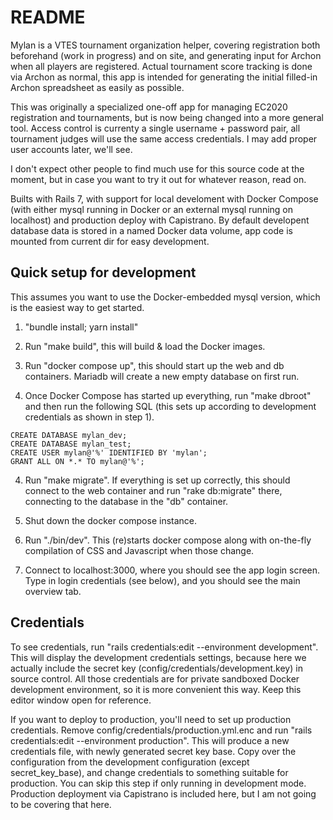 # README

Mylan is a VTES tournament organization helper, covering registration
both beforehand (work in progress) and on site, and generating input
for Archon when all players are registered. Actual tournament score
tracking is done via Archon as normal, this app is intended for
generating the initial filled-in Archon spreadsheet as easily as
possible.

This was originally a specialized one-off app for managing EC2020
registration and tournaments, but is now being changed into a more
general tool.  Access control is currenty a single username + password
pair, all tournament judges will use the same access credentials. I
may add proper user accounts later, we'll see.

I don't expect other people to find much use for this source code at
the moment, but in case you want to try it out for whatever reason,
read on.

Builts with Rails 7, with support for local develoment with Docker
Compose (with either mysql running in Docker or an external mysql
running on localhost) and production deploy with Capistrano. By
default developent database data is stored in a named Docker data
volume, app code is mounted from current dir for easy development.

## Quick setup for development

This assumes you want to use the Docker-embedded mysql version, which
is the easiest way to get started.

1. "bundle install; yarn install"

2. Run "make build", this will build & load the Docker images.

3. Run "docker compose up", this should start up the web and db
containers. Mariadb will create a new empty database on first run.

3. Once Docker Compose has started up everything, run "make dbroot"
and then run the following SQL (this sets up according to development
credentials as shown in step 1).

```
CREATE DATABASE mylan_dev;
CREATE DATABASE mylan_test;
CREATE USER mylan@'%' IDENTIFIED BY 'mylan';
GRANT ALL ON *.* TO mylan@'%';
```

4. Run "make migrate". If everything is set up correctly, this should
connect to the web container and run "rake db:migrate" there,
connecting to the database in the "db" container.

5. Shut down the docker compose instance.

8. Run "./bin/dev". This (re)starts docker compose along with
on-the-fly compilation of CSS and Javascript when those change.

9. Connect to localhost:3000, where you should see the app login
screen. Type in login credentials (see below), and you should see the
main overview tab.

## Credentials

To see credentials, run "rails credentials:edit --environment
development". This will display the development credentials settings,
because here we actually include the secret key
(config/credentials/development.key) in source control. All those
credentials are for private sandboxed Docker development environment,
so it is more convenient this way. Keep this editor window open for
reference.

If you want to deploy to production, you'll need to set up production
credentials. Remove config/credentials/production.yml.enc and run
"rails credentials:edit --environment production". This will produce a
new credentials file, with newly generated secret key base. Copy over
the configuration from the development configuration (except
secret_key_base), and change credentials to something suitable for
production. You can skip this step if only running in development
mode. Production deployment via Capistrano is included here, but I am
not going to be covering that here.

